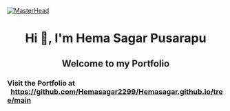 [![MasterHead](https://64.media.tumblr.com/e208a7585ff89d79afbd355ad9351991/3f44fb481ccdf2ae-00/s1280x1920/5cf6aaf74177d6f3615b0a814e4acaf99e259d77.gifv)](https://dharamdudi.github.io)
<h1 align="center">Hi 👋, I'm Hema Sagar Pusarapu<br> </h1>
<h2 align="center">Welcome to my Portfolio</h2>


<h3>Visit the Portfolio at &nbsp;&nbsp;<a href="https://Hemasagar.github.io" target="blank">https://github.com/Hemasagar2299/Hemasagar.github.io/tree/main</a></h3> 


